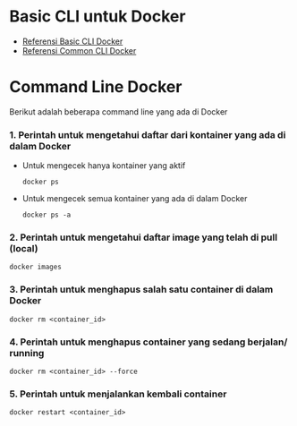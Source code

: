 # Basic CLI untuk Docker

* [Referensi Basic CLI Docker](https://docs.docker.com/engine/reference/run/)
* [Referensi Common CLI Docker](https://docs.docker.com/engine/reference/commandline/docker/)

# Command Line Docker
Berikut adalah beberapa command line yang ada di Docker

### 1. Perintah untuk mengetahui daftar dari kontainer yang ada di dalam Docker
- Untuk mengecek hanya kontainer yang aktif
  ```
  docker ps
  ```
- Untuk mengecek semua kontainer yang ada di dalam Docker
  ```
  docker ps -a
  ```
### 2. Perintah untuk mengetahui daftar image yang telah di pull (local)
```
docker images
```
### 3. Perintah untuk menghapus salah satu container di dalam Docker
```
docker rm <container_id>
```
### 4. Perintah untuk menghapus container yang sedang berjalan/ running
```
docker rm <container_id> --force
```
### 5. Perintah untuk menjalankan kembali container
```
docker restart <container_id>
```
